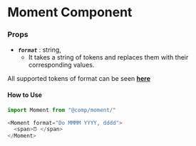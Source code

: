 # Moment Component

### Props

- **_`format`_** : string,
  - It takes a string of tokens and replaces them with their corresponding values.

All supported tokens of format can be seen [**here**](https://momentjs.com/docs/#/displaying/)

#### How to Use

```javascript
import Moment from "@comp/moment/"

<Moment format="Do MMMM YYYY, dddd">
  <span>⏰ </span>
</Moment>
```
